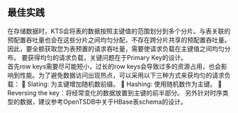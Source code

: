 ## 最佳实践

在存储数据时，KTS会将表的数据按照主键值的范围划分到多个分片。与表关联的预配置吞吐量也会在这些分片之间均匀分配，不存在跨分片共享的预配置吞吐量。因此，要全额获取您为表预置的请求吞吐量，需要使请求负载在主键值之间均匀分布。 要获得均匀的请求负载，关键问题在于Primary Key的设计。<br>
首先row keys需要尽可能短小，过长的row keys会导致过多的资源占用，也会影响到性能。为了避免数据访问出现热点，可以采用以下三种方式来获均匀的请求负载：
	Slating: 为主键增加随机数前缀。
	Hashing: 使用随机数作为主键。
	Reversing the key：将经常变化的数据放置到主键的前半部分。
另外针对时序类型的数据，建议参考OpenTSDB中关于HBase表schema的设计。
